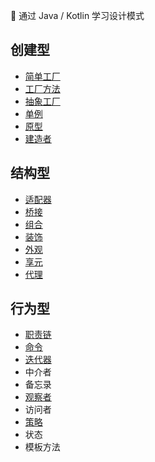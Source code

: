 :tokyo_tower: 通过 Java / Kotlin 学习设计模式

## 创建型

- [简单工厂](/simplefactory)
- [工厂方法](/factorymethod)
- [抽象工厂](/abstractfactory)
- [单例](/singleton)
- [原型](/prototype/java)
- [建造者](/builder)

## 结构型

- [适配器](/adapter)
- [桥接](/bridge)
- [组合](/composite)
- [装饰](/decorator)
- [外观](/facade)
- [享元](/flyweight)
- [代理](/proxy)

## 行为型

- [职责链](/chain)
- [命令](/command)
- [迭代器](/iterator)
- 中介者
- 备忘录
- [观察者](/observer)
- 访问者
- [策略](/strategy)
- 状态
- 模板方法
